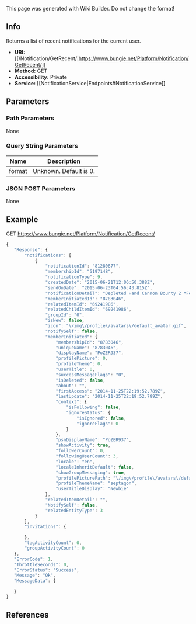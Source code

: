 <span class="wiki-builder">This page was generated with Wiki Builder. Do not change the format!</span>

## Info
Returns a list of recent notifications for the current user.
* **URI:** [[/Notification/GetRecent/|https://www.bungie.net/Platform/Notification/GetRecent/]]
* **Method:** GET
* **Accessibility:** Private
* **Service:** [[NotificationService|Endpoints#NotificationService]]

## Parameters
### Path Parameters
None

### Query String Parameters
Name | Description
---- | -----------
format | Unknown. Default is 0.

### JSON POST Parameters
None

## Example
GET https://www.bungie.net/Platform/Notification/GetRecent/
 ```javascript
{
    "Response": {
        "notifications": [
            {
                "notificationId": "81280877",
                "membershipId": "5197148",
                "notificationType": 9,
                "createdDate": "2015-06-21T12:06:50.388Z",
                "sendOnDate": "2015-06-23T04:56:43.815Z",
                "notificationDetail": "Depleted Hand Cannon Bounty 2 *Feels Almost* Impos...",
                "memberInitiatedId": "8783046",
                "relatedItemId": "69241986",
                "relatedChildItemId": "69241986",
                "groupId": "0",
                "isNew": false,
                "icon": "\/img\/profile\/avatars\/default_avatar.gif",
                "notifySelf": false,
                "memberInitiated": {
                    "membershipId": "8783046",
                    "uniqueName": "8783046",
                    "displayName": "PoZER937",
                    "profilePicture": 0,
                    "profileTheme": 0,
                    "userTitle": 0,
                    "successMessageFlags": "0",
                    "isDeleted": false,
                    "about": "",
                    "firstAccess": "2014-11-25T22:19:52.789Z",
                    "lastUpdate": "2014-11-25T22:19:52.789Z",
                    "context": {
                        "isFollowing": false,
                        "ignoreStatus": {
                            "isIgnored": false,
                            "ignoreFlags": 0
                        }
                    },
                    "psnDisplayName": "PoZER937",
                    "showActivity": true,
                    "followerCount": 0,
                    "followingUserCount": 3,
                    "locale": "en",
                    "localeInheritDefault": false,
                    "showGroupMessaging": true,
                    "profilePicturePath": "\/img\/profile\/avatars\/default_avatar.gif",
                    "profileThemeName": "septagon",
                    "userTitleDisplay": "Newbie"
                },
                "relatedItemDetail": "",
                "NotifySelf": false,
                "relatedEntityType": 3
            }
        ],
        "invitations": {

        },
        "tagActivityCount": 0,
        "groupActivityCount": 0
    },
    "ErrorCode": 1,
    "ThrottleSeconds": 0,
    "ErrorStatus": "Success",
    "Message": "Ok",
    "MessageData": {

    }
}
```

## References
